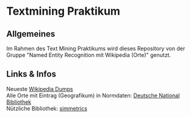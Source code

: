 # Textmining Praktikum

## Allgemeines

Im Rahmen des Text Mining Praktikums wird dieses Repository von der Gruppe "Named Entity Recognition mit Wikipedia (Orte)" genutzt.

## Links & Infos

Neueste [Wikipedia Dumps](https://dumps.wikimedia.org/enwiki/latest/)  
Alle Orte mit Eintrag (Geografikum) in Normdaten: [Deutsche National Bibliothek](https://portal.dnb.de/)  
Nützliche Bibliothek: [simmetrics](sourceforge.net/projects/simmetrics/)